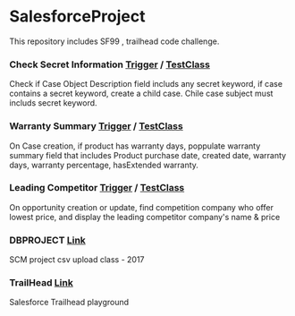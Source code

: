# SalesforceProject
This repository includes SF99 , trailhead code challenge.

### Check Secret Information [Trigger](https://github.com/hannabeasiam/SalesforceProject/blob/develop/SFDEVELOPER/force-app/main/default/triggers/CheckSecretInformation.trigger) / [TestClass](https://github.com/hannabeasiam/SalesforceProject/blob/develop/SFDEVELOPER/force-app/main/default/classes/CheckSecretInformationTest.cls)
Check if Case Object Description field includs any secret keyword, 
if case contains a secret keyword, create a child case. Chile case subject 
must includs secret keyword.


### Warranty Summary [Trigger](https://github.com/hannabeasiam/SalesforceProject/blob/develop/SFDEVELOPER/force-app/main/default/triggers/WarrantySummary.trigger) / [TestClass](https://github.com/hannabeasiam/SalesforceProject/blob/develop/SFDEVELOPER/force-app/main/default/classes/WarrantySummaryTest.cls)
On Case creation, if product has warranty days, poppulate warranty summary field that includes Product purchase date, created date, warranty days, warranty percentage, hasExtended warranty. 


### Leading Competitor [Trigger](https://github.com/hannabeasiam/SalesforceProject/blob/develop/SFDEVELOPER/force-app/main/default/triggers/LeadingCompetitor.trigger) / [TestClass](https://github.com/hannabeasiam/SalesforceProject/blob/develop/SFDEVELOPER/force-app/main/default/classes/LeadingCompetitorTest.cls)
On opportunity creation or update, find competition company who offer lowest price, and display the leading competitor company's name & price  


### DBPROJECT [Link](https://github.com/hannabeasiam/SalesforceProject/blob/develop/DBPROJECT)
SCM project csv upload class - 2017


### TrailHead [Link](https://github.com/hannabeasiam/SalesforceProject/blob/develop/TrailHead)
Salesforce Trailhead playground